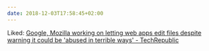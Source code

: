 ```yaml
---
date: 2018-12-03T17:58:45+02:00
---
```


Liked: [Google, Mozilla working on letting web apps edit files despite warning it could be 'abused in terrible ways' - TechRepublic](https://www.techrepublic.com/article/google-mozilla-working-on-letting-web-apps-edit-files-despite-warning-it-could-be-abused-in-terrible/)
